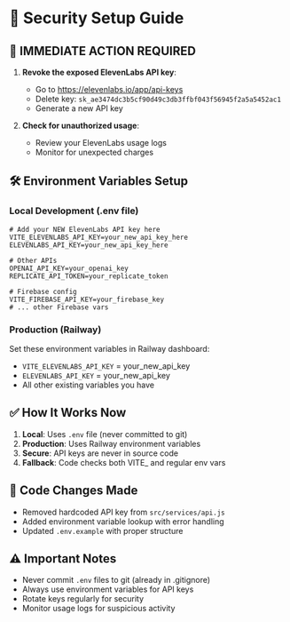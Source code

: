# 🔐 Security Setup Guide

## 🚨 IMMEDIATE ACTION REQUIRED

1. **Revoke the exposed ElevenLabs API key**:
   - Go to https://elevenlabs.io/app/api-keys
   - Delete key: `sk_ae3474dc3b5cf90d49c3db3ffbf043f56945f2a5a5452ac1`
   - Generate a new API key

2. **Check for unauthorized usage**:
   - Review your ElevenLabs usage logs
   - Monitor for unexpected charges

## 🛠 Environment Variables Setup

### Local Development (.env file)
```env
# Add your NEW ElevenLabs API key here
VITE_ELEVENLABS_API_KEY=your_new_api_key_here
ELEVENLABS_API_KEY=your_new_api_key_here

# Other APIs
OPENAI_API_KEY=your_openai_key
REPLICATE_API_TOKEN=your_replicate_token

# Firebase config
VITE_FIREBASE_API_KEY=your_firebase_key
# ... other Firebase vars
```

### Production (Railway)
Set these environment variables in Railway dashboard:
- `VITE_ELEVENLABS_API_KEY` = your_new_api_key
- `ELEVENLABS_API_KEY` = your_new_api_key
- All other existing variables you have

## ✅ How It Works Now

1. **Local**: Uses `.env` file (never committed to git)
2. **Production**: Uses Railway environment variables
3. **Secure**: API keys are never in source code
4. **Fallback**: Code checks both VITE_ and regular env vars

## 🔄 Code Changes Made

- Removed hardcoded API key from `src/services/api.js`
- Added environment variable lookup with error handling
- Updated `.env.example` with proper structure

## ⚠️ Important Notes

- Never commit `.env` files to git (already in .gitignore)
- Always use environment variables for API keys
- Rotate keys regularly for security
- Monitor usage logs for suspicious activity